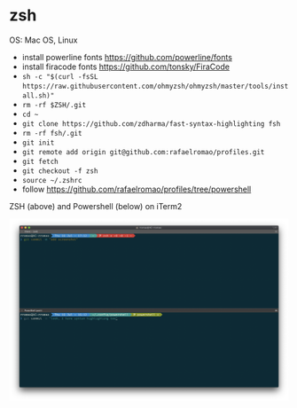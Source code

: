 # zsh

OS: Mac OS, Linux

- install powerline fonts https://github.com/powerline/fonts
- install firacode fonts https://github.com/tonsky/FiraCode
- `sh -c "$(curl -fsSL https://raw.githubusercontent.com/ohmyzsh/ohmyzsh/master/tools/install.sh)"`
- `rm -rf $ZSH/.git`
- `cd ~`
- `git clone https://github.com/zdharma/fast-syntax-highlighting fsh`
- `rm -rf fsh/.git`
- `git init`
- `git remote add origin git@github.com:rafaelromao/profiles.git`
- `git fetch`
- `git checkout -f zsh`
- `source ~/.zshrc`
- follow https://github.com/rafaelromao/profiles/tree/powershell

ZSH (above) and Powershell (below) on iTerm2

![](pretty-prompt.png?raw=true)

